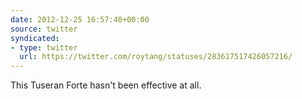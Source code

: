 ```yaml
---
date: 2012-12-25 16:57:40+00:00
source: twitter
syndicated:
- type: twitter
  url: https://twitter.com/roytang/statuses/283617517426057216/
---
```


This Tuseran Forte hasn't been effective at all.